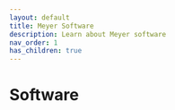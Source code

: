 ```yaml
---
layout: default
title: Meyer Software
description: Learn about Meyer software
nav_order: 1
has_children: true
---
```


# Software